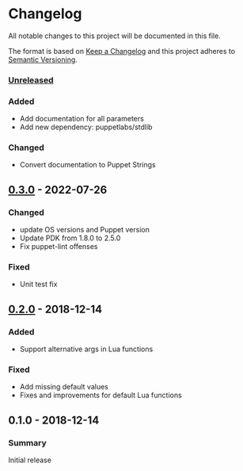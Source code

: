 # Changelog
All notable changes to this project will be documented in this file.

The format is based on [Keep a Changelog](http://keepachangelog.com/en/1.0.0/)
and this project adheres to [Semantic Versioning](http://semver.org/spec/v2.0.0.html).

### [Unreleased]

### Added
* Add documentation for all parameters
* Add new dependency: puppetlabs/stdlib

### Changed
* Convert documentation to Puppet Strings

## [0.3.0] - 2022-07-26

### Changed
* update OS versions and Puppet version
* Update PDK from 1.8.0 to 2.5.0
* Fix puppet-lint offenses

### Fixed
* Unit test fix

## [0.2.0] - 2018-12-14

### Added
* Support alternative args in Lua functions

### Fixed
* Add missing default values
* Fixes and improvements for default Lua functions

## 0.1.0 - 2018-12-14

### Summary
Initial release

[Unreleased]: https://github.com/markt-de/puppet-wforce/compare/0.3.0...HEAD
[0.3.0]: https://github.com/markt-de/puppet-wforce/compare/0.2.0...0.3.0
[0.2.0]: https://github.com/markt-de/puppet-wforce/compare/0.1.0...0.2.0
